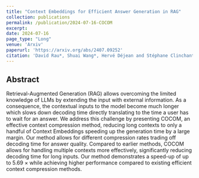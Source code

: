 ```yaml
---
title: "Context Embeddings for Efficient Answer Generation in RAG"
collection: publications
permalink: /publication/2024-07-16-COCOM
excerpt: 
date: 2024-07-16
page_type: "Long"
venue: 'Arxiv'
paperurl: 'https://arxiv.org/abs/2407.09252'
citation: 'David Rau*, Shuai Wang*, Hervé Déjean and Stéphane Clinchant. 2024. Context Embeddings for Efficient Answer Generation in RAG. (Arxiv Preprint).'
---
```

## Abstract
Retrieval-Augmented Generation (RAG) allows overcoming the limited knowledge of LLMs by extending the input with external information. As a consequence, the contextual inputs to the model become much longer which slows down decoding time directly translating to the time a user has to wait for an answer. We address this challenge by presenting COCOM, an effective context compression method, reducing long contexts to only a handful of Context Embeddings speeding up the generation time by a large margin. Our method allows for different compression rates trading off decoding time for answer quality. Compared to earlier methods, COCOM allows for handling multiple contexts more effectively, significantly reducing decoding time for long inputs. Our method demonstrates a speed-up of up to 5.69 × while achieving higher performance compared to existing efficient context compression methods.